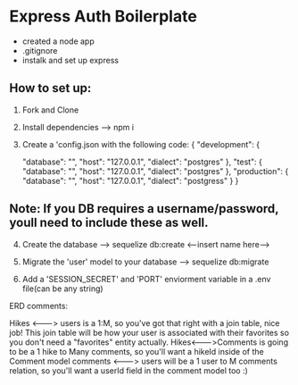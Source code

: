 # Express Auth Boilerplate


* created a node app
* .gitignore
* instalk and set up express


## How to set up:
1. Fork and Clone
2. Install dependencies --> npm i 
3. Create a 'config.json with the following code:
{
  "development": {
    
    "database": "<insert db name here>",
    "host": "127.0.0.1",
    "dialect": "postgres"
  },
  "test": {
    "database": "<insert db name here>",
    "host": "127.0.0.1",
    "dialect": "postgres"
  },
  "production": {
    "database": "<insert db name here>",
    "host": "127.0.0.1",
    "dialect": "postgress"
  }
}
## Note: If you DB requires a username/password, youll need to include these as well. 

4. Create the database --> sequelize db:create <--insert name here-->

5. Migrate the 'user' model to your database --> sequelize db:migrate

6. Add a 'SESSION_SECRET' and 'PORT' enviorment variable in a .env file(can be any string)


ERD comments:

Hikes <---> users is a 1:M, so you've got that right with a join table, nice job! This join table will be how your user is associated with their favorites so you don't need a "favorites" entity actually.
Hikes<--->Comments is going to be a 1 hike to Many comments, so you'll want a hikeId inside of the Comment model
comments <---> users will be a 1 user to M comments relation, so you'll want a userId field in the comment model too :)